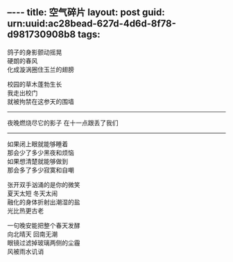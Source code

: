 –---
title: 空气碎片
layout: post
guid: urn:uuid:ac28bead-627d-4d6d-8f78-d981730908b8
tags:
---
 
鸽子的身影颤动摇晃  
硬朗的春风  
化成漩涡圈住玉兰的翅膀

校园的草木蓬勃生长  
我走出校门  
就被拘禁在这参天的围墙

---

夜晚燃烧尽它的影子
在十一点跟丢了我们

---

如果闭上眼就能够睡着  
那会少了多少黑夜和烦恼  
如果想清楚就能够做到  
那会多了多少寂寞和自嘲  

张开双手汹涌的是你的微笑  
夏天太短 冬天太闹  
融化的身体折射出潮湿的盐  
光比热更古老

一句晚安能把整个春天发酵  
向北晴天 回南无潮  
眼镜过滤掉玻璃两侧的尘霾  
风被雨水讥诮